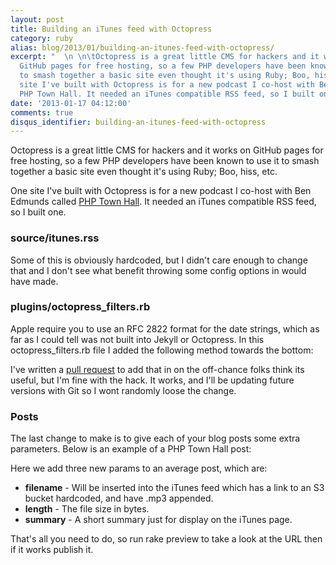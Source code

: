 ```yaml
---
layout: post
title: Building an iTunes feed with Octopress
category: ruby
alias: blog/2013/01/building-an-itunes-feed-with-octopress/
excerpt: "  \n \n\tOctopress is a great little CMS for hackers and it works on
  GitHub pages for free hosting, so a few PHP developers have been known to use it
  to smash together a basic site even thought it's using Ruby; Boo, hiss, etc. One
  site I've built with Octopress is for a new podcast I co-host with Ben Edmunds called
  PHP Town Hall. It needed an iTunes compatible RSS feed, so I built one. "
date: '2013-01-17 04:12:00'
comments: true
disqus_identifier: building-an-itunes-feed-with-octopress
---
```


Octopress is a great little CMS for hackers and it works on GitHub pages for free hosting, so a few PHP developers have been known to use it to smash together a basic site even thought it's using Ruby; Boo, hiss, etc.

One site I've built with Octopress is for a new podcast I co-host with Ben Edmunds called [PHP Town Hall](http://phptownhall.com/). It needed an iTunes compatible RSS feed, so I built one.

### source/itunes.rss

<script src="https://gist.github.com/4553431.js?file=itunes.rss"></script>    

Some of this is obviously hardcoded, but I didn't care enough to change that and I don't see what benefit throwing some config options in would have made.

### plugins/octopress_filters.rb

Apple require you to use an RFC 2822 format for the date strings, which as far as I could tell was not built into Jekyll or Octopress. In this octopress_filters.rb file I added the following method towards the bottom:

<script src="https://gist.github.com/4553431.js?file=octopress_filters.rb"></script> 
  
I've written a [pull request](https://github.com/imathis/octopress/pull/948) to add that in on the off-chance folks think its useful, but I'm fine with the hack. It works, and I'll be updating future versions with Git so I wont randomly loose the change.

### Posts

The last change to make is to give each of your blog posts some extra parameters. Below is an example of a PHP Town Hall post:

<script src="https://gist.github.com/4553431.js?file=All Posts"></script> 

Here we add three new params to an average post, which are:

* **filename** - Will be inserted into the iTunes feed which has a link to an S3 bucket hardcoded, and have .mp3 appended. 
* **length** - The file size in bytes.
* **summary** - A short summary just for display on the iTunes page.

That's all you need to do, so run rake preview to take a look at the URL then if it works publish it.
